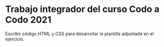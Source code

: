 # Trabajo integrador del curso Codo a Codo 2021

Escribir código HTML y CSS para desarrollar la plantilla adjuntada en el ejercicio.
